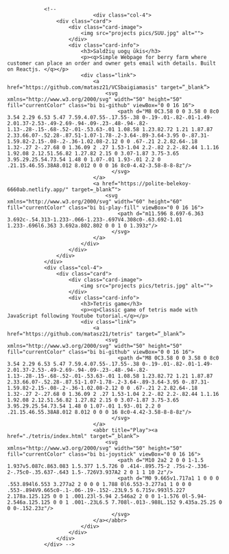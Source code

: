                 <!-- 
                                <div class="col-4">
                    <div class="card">
                        <div class="card-image">
                            <img src="projects pics/SUU.jpg" alt="">
                        </div>
                        <div class="card-info">
                            <h3>Saldžių uogų ūkis</h3>
                            <p><q>Simple Webpage for berry farm where customer can place an order and owner gets email with details. Built on Reactjs. </q></p>
                            <div class="link">
                                <a href="https://github.com/matasz21/VCSbaigiamasis" target=”_blank”>
                                    <svg xmlns="http://www.w3.org/2000/svg" width="50" height="50" fill="currentColor" class="bi bi-github" viewBox="0 0 16 16">
                                        <path d="M8 0C3.58 0 0 3.58 0 8c0 3.54 2.29 6.53 5.47 7.59.4.07.55-.17.55-.38 0-.19-.01-.82-.01-1.49-2.01.37-2.53-.49-2.69-.94-.09-.23-.48-.94-.82-1.13-.28-.15-.68-.52-.01-.53.63-.01 1.08.58 1.23.82.72 1.21 1.87.87 2.33.66.07-.52.28-.87.51-1.07-1.78-.2-3.64-.89-3.64-3.95 0-.87.31-1.59.82-2.15-.08-.2-.36-1.02.08-2.12 0 0 .67-.21 2.2.82.64-.18 1.32-.27 2-.27.68 0 1.36.09 2 .27 1.53-1.04 2.2-.82 2.2-.82.44 1.1.16 1.92.08 2.12.51.56.82 1.27.82 2.15 0 3.07-1.87 3.75-3.65 3.95.29.25.54.73.54 1.48 0 1.07-.01 1.93-.01 2.2 0 .21.15.46.55.38A8.012 8.012 0 0 0 16 8c0-4.42-3.58-8-8-8z"/>
                                      </svg>
                                </a>
                                <a href="https://polite-belekoy-6660ab.netlify.app/" target=_blank”">
                                    <svg xmlns="http://www.w3.org/2000/svg" width="60" height="60" fill="currentColor" class="bi bi-play-fill" viewBox="0 0 16 16">
                                        <path d="m11.596 8.697-6.363 3.692c-.54.313-1.233-.066-1.233-.697V4.308c0-.63.692-1.01 1.233-.696l6.363 3.692a.802.802 0 0 1 0 1.393z"/>
                                      </svg>
                                </a>
                            </div>
                        </div>
                    </div>
                </div>
                <div class="col-4">
                    <div class="card">
                        <div class="card-image">
                            <img src="projects pics/tetris.jpg" alt="">
                        </div>
                        <div class="card-info">
                            <h3>Tetris game</h3>
                            <p><q>Classic game of tetris made with JavaScript following Youtube tutorial.</q></p>
                            <div class="link">
                                <a href="https://github.com/matasz21/tetris" target=”_blank”>
                                    <svg xmlns="http://www.w3.org/2000/svg" width="50" height="50" fill="currentColor" class="bi bi-github" viewBox="0 0 16 16">
                                        <path d="M8 0C3.58 0 0 3.58 0 8c0 3.54 2.29 6.53 5.47 7.59.4.07.55-.17.55-.38 0-.19-.01-.82-.01-1.49-2.01.37-2.53-.49-2.69-.94-.09-.23-.48-.94-.82-1.13-.28-.15-.68-.52-.01-.53.63-.01 1.08.58 1.23.82.72 1.21 1.87.87 2.33.66.07-.52.28-.87.51-1.07-1.78-.2-3.64-.89-3.64-3.95 0-.87.31-1.59.82-2.15-.08-.2-.36-1.02.08-2.12 0 0 .67-.21 2.2.82.64-.18 1.32-.27 2-.27.68 0 1.36.09 2 .27 1.53-1.04 2.2-.82 2.2-.82.44 1.1.16 1.92.08 2.12.51.56.82 1.27.82 2.15 0 3.07-1.87 3.75-3.65 3.95.29.25.54.73.54 1.48 0 1.07-.01 1.93-.01 2.2 0 .21.15.46.55.38A8.012 8.012 0 0 0 16 8c0-4.42-3.58-8-8-8z"/>
                                      </svg>
                                </a>
                                <abbr title="Play"><a href="./tetris/index.html" target=”_blank”>
                                    <svg xmlns="http://www.w3.org/2000/svg" width="50" height="50" fill="currentColor" class="bi bi-joystick" viewBox="0 0 16 16">
                                        <path d="M10 2a2 2 0 0 1-1.5 1.937v5.087c.863.083 1.5.377 1.5.726 0 .414-.895.75-2 .75s-2-.336-2-.75c0-.35.637-.643 1.5-.726V3.937A2 2 0 1 1 10 2z"/>
                                        <path d="M0 9.665v1.717a1 1 0 0 0 .553.894l6.553 3.277a2 2 0 0 0 1.788 0l6.553-3.277a1 1 0 0 0 .553-.894V9.665c0-.1-.06-.19-.152-.23L9.5 6.715v.993l5.227 2.178a.125.125 0 0 1 .001.23l-5.94 2.546a2 2 0 0 1-1.576 0l-5.94-2.546a.125.125 0 0 1 .001-.23L6.5 7.708l-.013-.988L.152 9.435a.25.25 0 0 0-.152.23z"/>
                                      </svg> 
                                </a></abbr>
                            </div>
                        </div>
                    </div>
                </div> -->